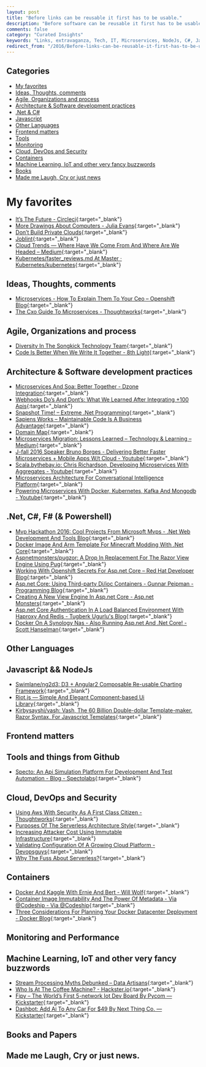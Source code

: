 ```yaml
---
layout: post
title: "Before links can be reusable it first has to be usable."
description: "Before software can be reusable it first has to be usable. (Ralph Johnson)"
comments: false
category: "Curated Insights"
keywords: "Links, extravaganza, Tech, IT, Microservices, NodeJs, C#, Javascript, Solution architecture"
redirect_from: "/2016/Before-links-can-be-reusable-it-first-has-to-be-usable/"
---
```


## Categories ##
* [My favorites](#favorites)
* [Ideas, Thoughts, comments](#ideas)
* [Agile, Organizations and process](#agile)
* [Architecture & Software development practices](#development)
* [.Net & C#](#net)
* [Javascript](#javascript)
* [Other Languages](#polygloting)
* [Frontend matters](#web)
* [Tools](#tools)
* [Monitoring](#monitoring)
* [Cloud, DevOps and Security](#devops)
* [Containers](#containers)
* [Machine Learning, IoT and other very fancy buzzwords](#iot)
* [Books](#books)
* [Made me Laugh, Cry or just news](#news)

# My favorites<a name="favorites"></a> #
* [It’s The Future - Circleci](https://circleci.com/blog/its-the-future/){:target="_blank"}
* [More Drawings About Computers - Julia Evans](https://jvns.ca/blog/2016/11/27/more-linux-drawings/){:target="_blank"}
* [Don’t Build Private Clouds](https://m.subbu.org/dont-build-private-clouds-9a54b3d30c8b#.7kua333m1){:target="_blank"}
* [Joblint](http://joblint.org/){:target="_blank"}
* [Cloud Trends — Where Have We Come From And Where Are We Headed – Medium](https://medium.com/@adrianco/cloud-trends-where-have-we-come-from-and-where-are-we-headed-3d7e5e756d16#.w99h30dh2){:target="_blank"}
* [Kubernetes/faster_reviews.md At Master · Kubernetes/kubernetes](https://github.com/kubernetes/kubernetes/blob/master/docs/devel/faster_reviews.md){:target="_blank"}

## Ideas, Thoughts, comments <a name="ideas"></a> ##
* [Microservices - How To Explain Them To Your Ceo – Openshift Blog](https://blog.openshift.com/microservices-how-to-explain-them-to-your-ceo/){:target="_blank"}
* [​The Cxo Guide To Microservices - Thoughtworks](https://www.thoughtworks.com/insights/blog/cxo-guide-microservices){:target="_blank"}

## Agile, Organizations and process<a name="agile"></a> ##
* [Diversity In The Songkick Technology Team](http://devblog.songkick.com/2016/11/25/diversity-in-the-songkick-technology-team/){:target="_blank"}
* [Code Is Better When We Write It Together - 8th Light](https://8thlight.com/blog/daniel-irvine/2016/11/28/code-is-better-when-we-write-it-together.html){:target="_blank"}

## Architecture & Software development practices <a name="development"></a> ##
* [Microservices And Soa: Better Together - Dzone Integration](https://dzone.com/articles/microservices-is-not-answer-to-soa-problem){:target="_blank"}
* [Webhooks Do’s And Dont’s: What We Learned After Integrating +100 Apis](https://restful.io/webhooks-dos-and-dont-s-what-we-learned-after-integrating-100-apis-d567405a3671#.rmtely1z8){:target="_blank"}
* [Snapshot Time! – Extreme .Net Programming](https://blog.scooletz.com/2016/11/28/snapshot-time/){:target="_blank"}
* [Sapiens Works – Maintainable Code Is A Business Advantage](http://blog.sapiensworks.com/){:target="_blank"}
* [Domain Map](http://www.domain-map.rocks/){:target="_blank"}
* [Microservices Migration: Lessons Learned – Technology & Learning – Medium](https://medium.com/technology-learning/microservices-migration-lessons-learned-f84166ec7eb0#.aiqadqfxw){:target="_blank"}
* [J-fall 2016 Speaker Bruno Borges - Delivering Better Faster Microservices + Mobile Apps W/t Cloud - Youtube](https://www.youtube.com/watch?v=5vKHvNn2rS0){:target="_blank"}
* [Scala.bythebay.io: Chris Richardson, Developing Microservices With Aggregates - Youtube](https://www.youtube.com/watch?v=trU3AlBdbsk){:target="_blank"}
* [Microservices Architecture For Conversational Intelligence Platform](http://www.slideshare.net/RafaelCasusoRomate/microservices-architecture-for-conversational-intelligence-platform-69451842){:target="_blank"}
* [Powering Microservices With Docker, Kubernetes, Kafka And Mongodb - Youtube](https://www.youtube.com/watch?v=F_BuRIAnvqE){:target="_blank"}

## **.Net, C#, F# (& Powershell)**  <a name="net"></a> ##
* [Mvp Hackathon 2016: Cool Projects From Microsoft Mvps - .Net Web Development And Tools Blog](https://blogs.msdn.microsoft.com/webdev/2016/11/22/mvp-hackathon-2016/){:target="_blank"}
* [Docker Image And Arm Template For Minecraft Modding With .Net Core](http://www.software-architects.com/devblog/2016/11/10/minecraft-server-for-dotnet-csharp-modding){:target="_blank"}
* [Aspnetmonsters/pugzor: A Drop In Replacement For The Razor View Engine Using Pug](https://github.com/AspNetMonsters/pugzor/){:target="_blank"}
* [Working With Openshift Secrets For Asp.net Core – Red Hat Developer Blog](http://developers.redhat.com/blog/2016/11/23/working-with-openshift-secrets-for-asp-net-core/){:target="_blank"}
* [Asp.net Core: Using Third-party Di/ioc Containers - Gunnar Peipman - Programming Blog](http://gunnarpeipman.com/2016/11/aspnet-core-structuremap-autofac/){:target="_blank"}
* [Creating A New View Engine In Asp.net Core - Asp.net Monsters](http://aspnetmonsters.com/2016/11/2016-11-22-creating-a-new-view-engine-in-asp-net-core/){:target="_blank"}
* [Asp.net Core Authentication In A Load Balanced Environment With Haproxy And Redis - Tugberk Ugurlu's Blog](http://www.tugberkugurlu.com/archive/asp-net-core-authentication-in-a-load-balanced-environment-with-haproxy-and-redis){:target="_blank"}
* [Docker On A Synology Nas - Also Running Asp.net And .Net Core! - Scott Hanselman](http://www.hanselman.com/blog/DockerOnASynologyNASAlsoRunningASPNETAndNETCore.aspx){:target="_blank"}

## Other Languages  <a name="polygloting"></a> ##

## Javascript && NodeJs <a name="javascript"></a><a name="nodejs"></a> ##
* [Swimlane/ng2d3: D3 + Angular2 Composable Re-usable Charting Framework](https://github.com/swimlane/ng2d3){:target="_blank"}
* [Riot.js — Simple And Elegant Component-based Ui Library](http://riotjs.com/){:target="_blank"}
* [Kirbysayshi/vash: Vash, The 60 Billion Double-dollar Template-maker. Razor Syntax, For Javascript Templates](https://github.com/kirbysayshi/vash){:target="_blank"}

## Frontend matters <a name="web"></a> ##

## Tools and things from Github <a name="tools"></a> ##
* [Specto: An Api Simulation Platform For Development And Test Automation - Blog - Spectolabs](https://specto.io/blog/specto-api-simulation-patform.html){:target="_blank"}

## Cloud, DevOps and Security<a name="devops"></a> ##
* [Using Aws With Security As A First Class Citizen - Thoughtworks](https://www.thoughtworks.com/insights/blog/using-aws-security-first-class-citizen){:target="_blank"}
* [Purposes Of The Serverless Architecture Style](https://specify.io/concepts/serverless-baas-faas){:target="_blank"}
* [Increasing Attacker Cost Using Immutable Infrastructure](https://diogomonica.com/2016/11/19/increasing-attacker-cost-using-immutable-infrastructure/){:target="_blank"}
* [Validating Configuration Of A Growing Cloud Platform - Devopsguys](https://www.devopsguys.com/2016/11/23/validating-configuration-growing-cloud-platform/){:target="_blank"}
* [Why The Fuss About Serverless?](https://hackernoon.com/why-the-fuss-about-serverless-4370b1596da0#.8hxqz9rzz){:target="_blank"}

## Containers <a name="containers"></a> ##
* [Docker And Kaggle With Ernie And Bert - Will Wolf](http://willwolf.io/en/2016/11/22/docker-and-kaggle-with-ernie-and-bert/){:target="_blank"}
* [Container Image Immutability And The Power Of Metadata - Via @Codeship - Via @Codeship](https://blog.codeship.com/container-image-immutability-power-metadata/){:target="_blank"}
* [Three Considerations For Planning Your Docker Datacenter Deployment - Docker Blog](https://blog.docker.com/2016/11/three-considerations-docker-datacenter-deployment/){:target="_blank"}

## Monitoring and Performance <a name="monitoring"></a> ##

## Machine Learning, IoT and other very fancy buzzwords <a name="iot"></a> ##
* [Stream Processing Myths Debunked – Data Artisans](http://data-artisans.com/stream-processing-myths-debunked/){:target="_blank"}
* [Who Is At The Coffee Machine? - Hackster.io](https://www.hackster.io/luisomoreau/who-is-at-the-coffee-machine-72f36c?ref=channel&ref_id=425_published___&offset=3){:target="_blank"}
* [Fipy – The World’s First 5-network Iot Dev Board By Pycom — Kickstarter](https://www.kickstarter.com/projects/1795343078/fipy-the-worlds-first-5-network-iot-dev-board?ref=thanks_tweet){:target="_blank"}
* [Dashbot: Add Ai To Any Car For $49 By Next Thing Co. — Kickstarter](https://www.kickstarter.com/projects/1598272670/dashbot-a-49-robot-for-your-dashboard){:target="_blank"}

## Books and Papers<a name="books"></a> ##

## Made me Laugh, Cry or just news. <a name="news"></a> ##
